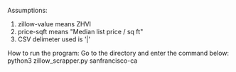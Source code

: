 Assumptions:
 1. zillow-value means ZHVI
 2. price-sqft means "Median list price / sq ft"
 3. CSV delimeter used is '|'


How to run the program:
Go to the directory and enter the command below:
python3 zillow_scrapper.py sanfrancisco-ca
